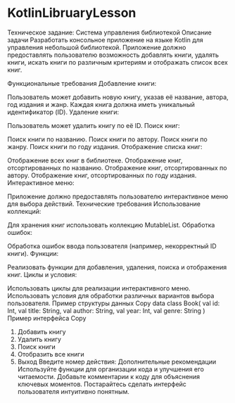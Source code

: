 # KotlinLibruaryLesson
Техническое задание: Система управления библиотекой
Описание задачи
Разработать консольное приложение на языке Kotlin для управления небольшой библиотекой. Приложение должно предоставлять пользователю возможность добавлять книги, удалять книги, искать книги по различным критериям и отображать список всех книг.

Функциональные требования
Добавление книги:

Пользователь может добавить новую книгу, указав её название, автора, год издания и жанр.
Каждая книга должна иметь уникальный идентификатор (ID).
Удаление книги:

Пользователь может удалить книгу по её ID.
Поиск книг:

Поиск книги по названию.
Поиск книги по автору.
Поиск книги по жанру.
Поиск книги по году издания.
Отображение списка книг:

Отображение всех книг в библиотеке.
Отображение книг, отсортированных по названию.
Отображение книг, отсортированных по автору.
Отображение книг, отсортированных по году издания.
Интерактивное меню:

Приложение должно предоставлять пользователю интерактивное меню для выбора действий.
Технические требования
Использование коллекций:

Для хранения книг использовать коллекцию MutableList.
Обработка ошибок:

Обработка ошибок ввода пользователя (например, некорректный ID книги).
Функции:

Реализовать функции для добавления, удаления, поиска и отображения книг.
Циклы и условия:

Использовать циклы для реализации интерактивного меню.
Использовать условия для обработки различных вариантов выбора пользователя.
Пример структуры данных
Copy
data class Book(
    val id: Int,
    val title: String,
    val author: String,
    val year: Int,
    val genre: String
)
Пример интерфейса
Copy
1. Добавить книгу
2. Удалить книгу
3. Поиск книги
4. Отобразить все книги
5. Выход
Введите номер действия:
Дополнительные рекомендации
Используйте функции для организации кода и улучшения его читаемости.
Добавьте комментарии к коду для объяснения ключевых моментов.
Постарайтесь сделать интерфейс пользователя интуитивно понятным.
